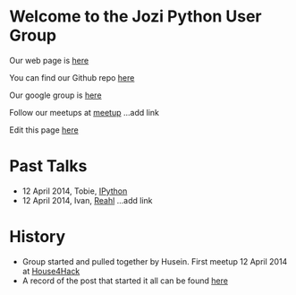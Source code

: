 # Welcome to the Jozi Python User Group


Our web page is [here](http://jozipython.github.io/webpage)

You can find our Github repo [here](https://github.com/jozipython)

Our google group is [here](https://groups.google.com/forum/#!forum/gpugsa)

Follow our meetups at [meetup]() ...add link

Edit this page [here](https://github.com/jozipython/webpage/edit/master/README.md)


# Past Talks

* 12 April 2014, Tobie, [IPython](https://github.com/jozipython/ipythontalk_12Apr2014)
* 12 April 2014, Ivan,  [Reahl]()  ...add link

# History
* Group started and pulled together by Husein. First meetup 12 April 2014 at [House4Hack](http://www.house4hack.co.za)
* A record of the post that started it all can be found [here](https://groups.google.com/forum/#!topic/gpugsa/qZEy-ptVxac)

